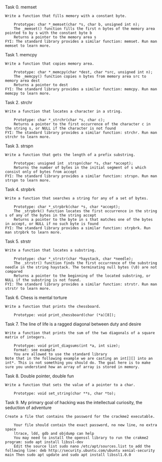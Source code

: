 Task 0. memset

	Write a function that fills memory with a constant byte.

		Prototype: char *_memset(char *s, char b, unsigned int n);
		The _memset() function fills the first n bytes of the memory area pointed to by s with the constant byte b
		Returns a pointer to the memory area s
	FYI: The standard library provides a similar function: memset. Run man memset to learn more.

Task 1. memcpy

	Write a function that copies memory area.

		Prototype: char *_memcpy(char *dest, char *src, unsigned int n);
		The _memcpy() function copies n bytes from memory area src to memory area dest
		Returns a pointer to dest
	FYI: The standard library provides a similar function: memcpy. Run man memcpy to learn more.

Task 2. strchr

	Write a function that locates a character in a string.

		Prototype: char *_strchr(char *s, char c);
		Returns a pointer to the first occurrence of the character c in the string s, or NULL if the character is not found
	FYI: The standard library provides a similar function: strchr. Run man strchr to learn more.

Task 3. strspn

	Write a function that gets the length of a prefix substring.

		Prototype: unsigned int _strspn(char *s, char *accept);
		Returns the number of bytes in the initial segment of s which consist only of bytes from accept
	FYI: The standard library provides a similar function: strspn. Run man strspn to learn more.

Task 4. strpbrk

	Write a function that searches a string for any of a set of bytes.

		Prototype: char *_strpbrk(char *s, char *accept);
		The _strpbrk() function locates the first occurrence in the string s of any of the bytes in the string accept
		Returns a pointer to the byte in s that matches one of the bytes in accept, or NULL if no such byte is found
	FYI: The standard library provides a similar function: strpbrk. Run man strpbrk to learn more.

Task 5. strstr

	Write a function that locates a substring.

		Prototype: char *_strstr(char *haystack, char *needle);
		The _strstr() function finds the first occurrence of the substring needle in the string haystack. The terminating null bytes (\0) are not compared
		Returns a pointer to the beginning of the located substring, or NULL if the substring is not found.
	FYI: The standard library provides a similar function: strstr. Run man strstr to learn more.

Task 6. Chess is mental torture

	Write a function that prints the chessboard.

		Prototype: void print_chessboard(char (*a)[8]);

Task 7. The line of life is a ragged diagonal between duty and desire

	Write a function that prints the sum of the two diagonals of a square matrix of integers.

		Prototype: void print_diagsums(int *a, int size);
		Format: see example
		You are allowed to use the standard library
	Note that in the following example we are casting an int[][] into an int*. This is not something you should do. The goal here is to make sure you understand how an array of array is stored in memory.

Task 8. Double pointer, double fun

	Write a function that sets the value of a pointer to a char.

		Prototype: void set_string(char **s, char *to);

Task 9. My primary goal of hacking was the intellectual curiosity, the seduction of adventure

	Create a file that contains the password for the crackme2 executable.

		Your file should contain the exact password, no new line, no extra space
		ltrace, ldd, gdb and objdump can help
		You may need to install the openssl library to run the crakme2 program: sudo apt install libssl-dev
		Edit the source list sudo nano /etc/apt/sources.list to add the following line: deb http://security.ubuntu.com/ubuntu xenial-security main Then sudo apt update and sudo apt install libssl1.0.0

